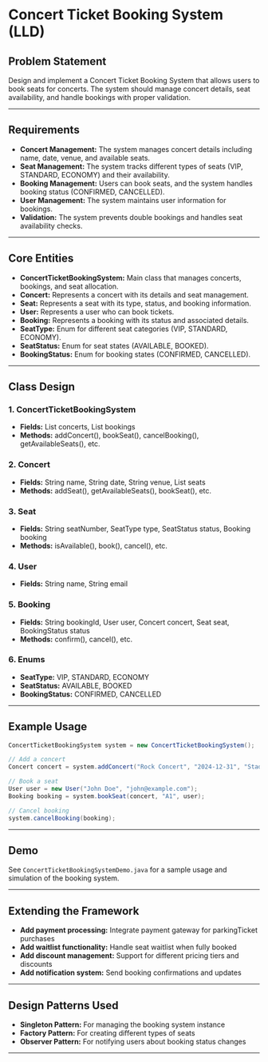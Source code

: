 # Concert Ticket Booking System (LLD)

## Problem Statement

Design and implement a Concert Ticket Booking System that allows users to book seats for concerts. The system should manage concert details, seat availability, and handle bookings with proper validation.

---

## Requirements

- **Concert Management:** The system manages concert details including name, date, venue, and available seats.
- **Seat Management:** The system tracks different types of seats (VIP, STANDARD, ECONOMY) and their availability.
- **Booking Management:** Users can book seats, and the system handles booking status (CONFIRMED, CANCELLED).
- **User Management:** The system maintains user information for bookings.
- **Validation:** The system prevents double bookings and handles seat availability checks.

---

## Core Entities

- **ConcertTicketBookingSystem:** Main class that manages concerts, bookings, and seat allocation.
- **Concert:** Represents a concert with its details and seat management.
- **Seat:** Represents a seat with its type, status, and booking information.
- **User:** Represents a user who can book tickets.
- **Booking:** Represents a booking with its status and associated details.
- **SeatType:** Enum for different seat categories (VIP, STANDARD, ECONOMY).
- **SeatStatus:** Enum for seat states (AVAILABLE, BOOKED).
- **BookingStatus:** Enum for booking states (CONFIRMED, CANCELLED).

---

## Class Design

### 1. ConcertTicketBookingSystem
- **Fields:** List<Concert> concerts, List<Booking> bookings
- **Methods:** addConcert(), bookSeat(), cancelBooking(), getAvailableSeats(), etc.

### 2. Concert
- **Fields:** String name, String date, String venue, List<Seat> seats
- **Methods:** addSeat(), getAvailableSeats(), bookSeat(), etc.

### 3. Seat
- **Fields:** String seatNumber, SeatType type, SeatStatus status, Booking booking
- **Methods:** isAvailable(), book(), cancel(), etc.

### 4. User
- **Fields:** String name, String email

### 5. Booking
- **Fields:** String bookingId, User user, Concert concert, Seat seat, BookingStatus status
- **Methods:** confirm(), cancel(), etc.

### 6. Enums
- **SeatType:** VIP, STANDARD, ECONOMY
- **SeatStatus:** AVAILABLE, BOOKED
- **BookingStatus:** CONFIRMED, CANCELLED

---

## Example Usage

```java
ConcertTicketBookingSystem system = new ConcertTicketBookingSystem();

// Add a concert
Concert concert = system.addConcert("Rock Concert", "2024-12-31", "Stadium");

// Book a seat
User user = new User("John Doe", "john@example.com");
Booking booking = system.bookSeat(concert, "A1", user);

// Cancel booking
system.cancelBooking(booking);
```

---

## Demo

See `ConcertTicketBookingSystemDemo.java` for a sample usage and simulation of the booking system.

---

## Extending the Framework

- **Add payment processing:** Integrate payment gateway for parkingTicket purchases
- **Add waitlist functionality:** Handle seat waitlist when fully booked
- **Add discount management:** Support for different pricing tiers and discounts
- **Add notification system:** Send booking confirmations and updates

---

## Design Patterns Used

- **Singleton Pattern:** For managing the booking system instance
- **Factory Pattern:** For creating different types of seats
- **Observer Pattern:** For notifying users about booking status changes

---